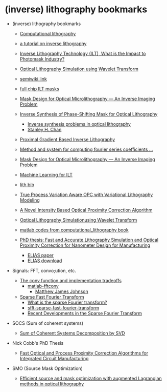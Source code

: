 # (inverse) lithography bookmarks

+ (inverse) lithography bookmarks
    + [Computational lithography](http://en.wikipedia.org/wiki/Computational_lithography)
    + [a tutorial on inverse lithography](http://nanocad.ee.ucla.edu/pub/Main/SnippetTutorial/ILT.pdf)
    + [Inverse Lithography Technology (ILT), What is the Impact to Photomask Industry?](http://www.luminescenttechnologies.com/userfiles/file/Inverse_Lithography_Technology__ILT__What_is_the_Impact_to_Photomask_Industry.pdf)
    + [Optical Lithography Simulation using Wavelet Transform](http://scholarworks.umass.edu/cgi/viewcontent.cgi?article=1495&context=theses)
    + [semiwiki link](https://www.semiwiki.com/forum/content/2036-magic-no-%92s-computational-lithography.html)
    + [full chip ILT masks](http://inverselitho.com/PressReleases/BACUS10_7823-111_Affordable%20and%20process%20window%20increasing%20full%20chip%20ILT%20masks.pdf)
    + [Mask Design for Optical Microlithography — An Inverse Imaging Problem](http://citeseerx.ist.psu.edu/viewdoc/download?doi=10.1.1.62.4957&rep=rep1&type=pdf)
    + [Inverse Synthesis of Phase-Shifting Mask for Optical Lithography ](http://people.seas.harvard.edu/~schan/publication/SRS2007.pdf)
        + [Inverse synthesis problems in optical lithography](http://people.seas.harvard.edu/~schan/research/Lithography.html)
        + [Stanley H. Chan](http://scholar.harvard.edu/stanleychan)
    + [Proximal Gradient Based Inverse Lithography](http://www.seas.ucla.edu/~abde/ee236c_projectReport.pdf)
    + [Method and system for computing fourier series coefficients ...](http://patentimages.storage.googleapis.com/pdfs/US8739081.pdf)
    + [Mask Design for Optical Microlithography — An Inverse Imaging Problem](https://users.soe.ucsc.edu/~milanfar/publications/journal/Microlithography_Inverse_Final.pdf)
    + [Machine Learning for ILT](http://www2.cse.iitk.ac.in/~iwml/2013/papers/110.pdf)
    + [lith bib](https://github.com/disyulei/ref/blob/master/Lith.bib)

    + [True Process Variation Aware OPC with Variational Lithography Modeling](http://www.cerc.utexas.edu/utda/publications/ProcessVarAwareOPC.pdf)
    + [A Novel Intensity Based Optical Proximity Correction Algorithm](http://www.cerc.utexas.edu/utda/publications/iccad_07_intensity_based_opc.pdf)
    + [Optical Lithography Simulationusing Wavelet Transform](http://scholarworks.umass.edu/cgi/viewcontent.cgi?article=1495&context=theses)
    + [matlab codes from computational_lithography book](ftp://ftp.wiley.com/public/sci_tech_med/computational_lithography/)
    + [PhD thesis: Fast and Accurate Lithography Simulation and Optical Proximity Correction for Nanometer Design for Manufacturing](http://citeseerx.ist.psu.edu/viewdoc/download?doi=10.1.1.428.4083&rep=rep1&type=pdf)
        + [ELIAS paper](http://www.cerc.utexas.edu/utda/publications/tsm_peng_elias)
        + [ELIAS download](http://www.cerc.utexas.edu/utda/download/download.html)

+ Signals: FFT, convo;ution, etc.
    + [The conv function and implementation tradeoffs](http://blogs.mathworks.com/steve/2009/11/03/the-conv-function-and-implementation-tradeoffs/)
        + [matlab-fftconv](https://github.com/mattjj/matlab-fftconv)
            + [Matthew James Johnson](http://www.mit.edu/~mattjj/coding.shtml) 
    + [Sparse Fast Fourier Transform](http://groups.csail.mit.edu/netmit/sFFT/)
        + [What is the sparse Fourier transform?](http://dsp.stackexchange.com/questions/2317/what-is-the-sparse-fourier-transform)
        + [sfft-sparse-fast-fourier-transform](http://nuit-blanche.blogspot.ru/2012/01/sfft-sparse-fast-fourier-transform.html)
        + [Recent Developments in the Sparse Fourier Transform](http://www.norbertwiener.umd.edu/Education/IMA2015/t5/fourier-survey-REVISED.pdf)

+ SOCS (Sum of coherent systems)
    + [Sum of Coherent Systems Decomposition by SVD](http://www-video.eecs.berkeley.edu/papers/ncobb/socs.pdf)

+ Nick Cobb's PhD Thesis
    + [Fast Optical and Process Proximity Correction Algorithms for Integrated Circuit Manufacturing](http://www-video.eecs.berkeley.edu/papers/ncobb/cobb_phd_thesis.pdf)

+ SMO (Source Mask Optimization)
    + [Efficient source and mask optimization with augmented Lagrangian methods in optical lithography](https://www.osapublishing.org/view_article.cfm?gotourl=https%3A%2F%2Fwww.osapublishing.org%2FDirectPDFAccess%2F69424B7C-0423-AC06-B5936A4C32DB563F_251702%2Foe-21-7-8076.pdf%3Fda%3D1%26id%3D251702%26seq%3D0%26mobile%3Dno&org=)
